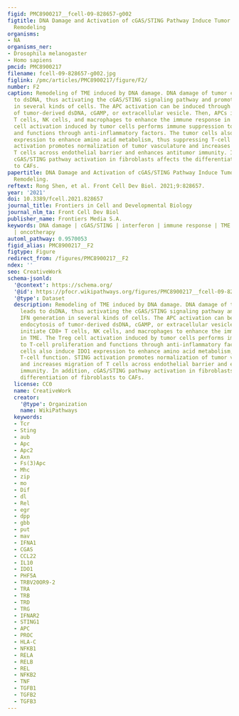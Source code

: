 ```yaml
---
figid: PMC8900217__fcell-09-828657-g002
figtitle: DNA Damage and Activation of cGAS/STING Pathway Induce Tumor Microenvironment
  Remodeling
organisms:
- NA
organisms_ner:
- Drosophila melanogaster
- Homo sapiens
pmcid: PMC8900217
filename: fcell-09-828657-g002.jpg
figlink: /pmc/articles/PMC8900217/figure/F2/
number: F2
caption: Remodeling of TME induced by DNA damage. DNA damage of tumor cells leads
  to dsDNA, thus activating the cGAS/STING signaling pathway and promotes IFN generation
  in several kinds of cells. The APC activation can be induced through endocytosis
  of tumor-derived dsDNA, cGAMP, or extracellular vesicle. Then, APCs initiate CD8+
  T cells, NK cells, and macrophages to enhance the immune response in TME. The Treg
  cell activation induced by tumor cells performs immune suppression to T-cell proliferation
  and functions through anti-inflammatory factors. The tumor cells also induce IDO1
  expression to enhance amino acid metabolism, thus suppressing T-cell function. STING
  activation promotes normalization of tumor vasculature and increases migration of
  T cells across endothelial barrier and enhances antitumor immunity. In addition,
  cGAS/STING pathway activation in fibroblasts affects the differentiation of fibroblasts
  to CAFs.
papertitle: DNA Damage and Activation of cGAS/STING Pathway Induce Tumor Microenvironment
  Remodeling.
reftext: Rong Shen, et al. Front Cell Dev Biol. 2021;9:828657.
year: '2021'
doi: 10.3389/fcell.2021.828657
journal_title: Frontiers in Cell and Developmental Biology
journal_nlm_ta: Front Cell Dev Biol
publisher_name: Frontiers Media S.A.
keywords: DNA damage | cGAS/STING | interferon | immune response | TME | remodeling
  | oncotherapy
automl_pathway: 0.9570053
figid_alias: PMC8900217__F2
figtype: Figure
redirect_from: /figures/PMC8900217__F2
ndex: ''
seo: CreativeWork
schema-jsonld:
  '@context': https://schema.org/
  '@id': https://pfocr.wikipathways.org/figures/PMC8900217__fcell-09-828657-g002.html
  '@type': Dataset
  description: Remodeling of TME induced by DNA damage. DNA damage of tumor cells
    leads to dsDNA, thus activating the cGAS/STING signaling pathway and promotes
    IFN generation in several kinds of cells. The APC activation can be induced through
    endocytosis of tumor-derived dsDNA, cGAMP, or extracellular vesicle. Then, APCs
    initiate CD8+ T cells, NK cells, and macrophages to enhance the immune response
    in TME. The Treg cell activation induced by tumor cells performs immune suppression
    to T-cell proliferation and functions through anti-inflammatory factors. The tumor
    cells also induce IDO1 expression to enhance amino acid metabolism, thus suppressing
    T-cell function. STING activation promotes normalization of tumor vasculature
    and increases migration of T cells across endothelial barrier and enhances antitumor
    immunity. In addition, cGAS/STING pathway activation in fibroblasts affects the
    differentiation of fibroblasts to CAFs.
  license: CC0
  name: CreativeWork
  creator:
    '@type': Organization
    name: WikiPathways
  keywords:
  - Tcr
  - Sting
  - aub
  - Apc
  - Apc2
  - Axn
  - Fs(3)Apc
  - Mhc
  - zip
  - mo
  - Dif
  - dl
  - Rel
  - egr
  - dpp
  - gbb
  - put
  - mav
  - IFNA1
  - CGAS
  - CCL22
  - IL10
  - IDO1
  - PHF5A
  - TRBV20OR9-2
  - TRA
  - TRB
  - TRD
  - TRG
  - IFNAR2
  - STING1
  - APC
  - PROC
  - HLA-C
  - NFKB1
  - RELA
  - RELB
  - REL
  - NFKB2
  - TNF
  - TGFB1
  - TGFB2
  - TGFB3
---
```

